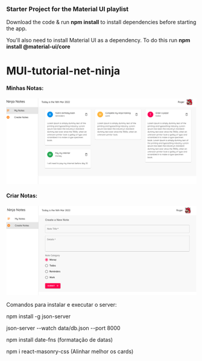 ### Starter Project for the Material UI playlist

Download the code & run **npm install** to install dependencies before starting the app.

You'll also need to install Material UI as a dependency. To do this run **npm install @material-ui/core**
# MUI-tutorial-net-ninja

#### Minhas Notas:

![Minhas Notas](/public/myNotes.png)


#### Criar Notas:

![Criar Notas](/public/createNotes.png)


Comandos para instalar e executar o server:

npm install -g json-server 

json-server --watch data/db.json --port 8000

npm install date-fns (formatação de datas)

npm i react-masonry-css (Alinhar melhor os cards)
